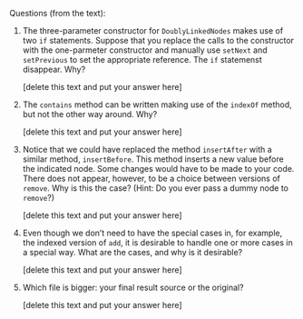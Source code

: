 Questions (from the text):

1. The three-parameter constructor for `DoublyLinkedNodes` makes use of two `if` statements.
Suppose that you replace the calls to the constructor with the one-parmeter constructor
and manually use `setNext` and `setPrevious` to set the appropriate reference.
The `if` statemenst disappear. Why?

    [delete this text and put your answer here]
    
1. The `contains` method can be written making use of the `indexOf` method, but not the other way around. Why?

    [delete this text and put your answer here]
    
1. Notice that we could have replaced the method `insertAfter` with a similar method, `insertBefore`.
This method inserts a new value before the indicated node. Some changes would have to be made to your code.
There does not appear, however, to be a choice between versions of `remove`. Why is this the case?
(Hint: Do you ever pass a dummy node to `remove`?)

   [delete this text and put your answer here]
   
1. Even though we don’t need to have the special cases in, for example, the indexed version of `add`,
it is desirable to handle one or more cases in a special way. What are the cases, and why is it desirable?

    [delete this text and put your answer here]
    
1. Which file is bigger: your final result source or the original?

    [delete this text and put your answer here]

